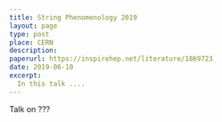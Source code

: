```yaml
---
title: String Phenomenology 2019
layout: page
type: post
place: CERN
description: 
paperurl: https://inspirehep.net/literature/1869723
date: 2019-06-10
excerpt:
  In this talk ....
---
```



Talk on ???
